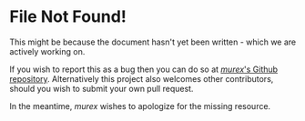 # File Not Found!

This might be because the document hasn't yet been written - which we are actively working on.

If you wish to report this as a bug then you can do so at [_murex_'s Github repository](https://github.com/lmorg/murex/issues).
Alternatively this project also welcomes other contributors, should you wish to submit your own pull request.

In the meantime, _murex_ wishes to apologize for the missing resource.